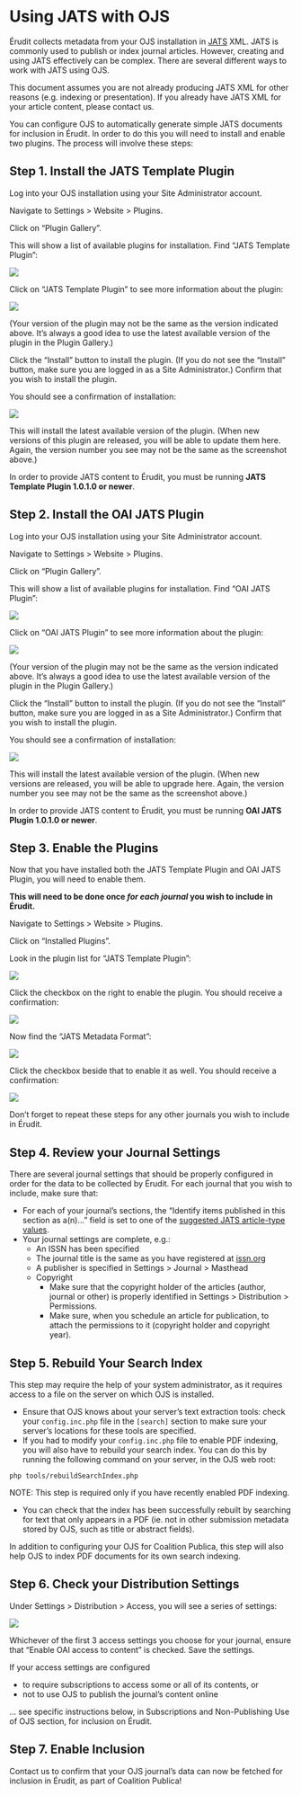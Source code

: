# Using JATS with OJS

Érudit collects metadata from your OJS installation in ​[JATS](https://jats.nlm.nih.gov/)​ XML. JATS is commonly used to publish or index journal articles. However, creating and using JATS effectively can be complex. There are several different ways to work with JATS using OJS.

This document assumes you are not already producing JATS XML for other reasons (e.g. indexing or presentation). If you already have JATS XML for your article content, please contact us.

You can configure OJS to automatically generate simple JATS documents for inclusion in Érudit. In order to do this you will need to install and enable two plugins. The process will involve these steps:

## Step 1. Install the JATS Template Plugin

Log into your OJS installation using your Site Administrator account.

Navigate to Settings > Website > Plugins.

Click on “Plugin Gallery”.

This will show a list of available plugins for installation. Find “JATS Template Plugin”:

![](./assets/jatsTemplatePlugin.png)

Click on “JATS Template Plugin” to see more information about the plugin:

![](./assets/jatsTemplatePluginInfo.png)

(Your version of the plugin may not be the same as the version indicated above. It’s always a good idea to use the latest available version of the plugin in the Plugin Gallery.)

Click the “Install” button to install the plugin. (If you do not see the “Install” button, make sure you are logged in as a Site Administrator.) Confirm that you wish to install the plugin.

You should see a confirmation of installation:

![](./assets/jatsTemplatePluginNotification.png)


This will install the latest available version of the plugin. (When new versions of this plugin are released, you will be able to update them here. Again, the version number you see may not be the same as the screenshot above.)

In order to provide JATS content to Érudit, you must be running **JATS Template Plugin 1.0.1.0 or newer**​.

## Step 2. Install the OAI JATS Plugin

Log into your OJS installation using your Site Administrator account.

Navigate to Settings > Website > Plugins.

Click on “Plugin Gallery”.

This will show a list of available plugins for installation. Find “OAI JATS Plugin”:

![](./assets/oaiJatsPlugin.png)

Click on “OAI JATS Plugin” to see more information about the plugin:

![](./assets/oaiJatsPluginInfo.png)

(Your version of the plugin may not be the same as the version indicated above. It’s always a good idea to use the latest available version of the plugin in the Plugin Gallery.)

Click the “Install” button to install the plugin. (If you do not see the “Install” button, make sure you are logged in as a Site Administrator.) Confirm that you wish to install the plugin.

You should see a confirmation of installation:

![](./assets/oaiJatsPluginNotification.png)

This will install the latest available version of the plugin. (When new versions are released, you will be able to upgrade here. Again, the version number you see may not be the same as the screenshot above.)

In order to provide JATS content to Érudit, you must be running **OAI JATS Plugin 1.0.1.0 or newer**.

## Step 3. Enable the Plugins

Now that you have installed both the JATS Template Plugin and OAI JATS Plugin, you will need to enable them.

**This will need to be done once *for each journal* you wish to include in Érudit.**

Navigate to Settings > Website > Plugins.

Click on “Installed Plugins”.

Look in the plugin list for “JATS Template Plugin”:

![](./assets/jatsTemplatePluginListing.png)

Click the checkbox on the right to enable the plugin. You should receive a confirmation:

![](./assets/jatsTemplatePluginListingNotification.png)

Now find the “JATS Metadata Format”:

![](./assets/jatsMetadataFormatPluginListing.png)

Click the checkbox beside that to enable it as well. You should receive a confirmation:

![](./assets/jatsMetadataFormatPluginListingNotification.png)

Don’t forget to repeat these steps for any other journals you wish to include in Érudit.

## Step 4. Review your Journal Settings

There are several journal settings that should be properly configured in order for the data to be collected by Érudit. For each journal that you wish to include, make sure that:

* For each of your journal’s sections, the “Identify items published in this section as a(n)...” field is set to one of the [suggested JATS article-type values](https://jats.nlm.nih.gov/archiving/tag-library/1.1/attribute/article-type.html).
* Your journal settings are complete, e.g.:
	* An ISSN has been specified
	* The journal title is the same as you have registered at [issn.org](https://www.issn.org)
	* A publisher is specified in Settings > Journal > Masthead
	* Copyright
		* Make sure that the copyright holder of the articles (author, journal or other) is properly identified in Settings > Distribution > Permissions.
		* Make sure, when you schedule an article for publication, to attach the permissions to it (copyright holder and copyright year).

## Step 5. Rebuild Your Search Index

This step may require the help of your system administrator, as it requires access to a file on the server on which OJS is installed.
* Ensure that OJS knows about your server’s text extraction tools: check your `config.inc.php` file in the `[search]` section to make sure your server’s locations for these tools are specified. 
* If you had to modify your `config.inc.php` file to enable PDF indexing, you will also have to rebuild your search index. You can do this by running the following command on your server, in the OJS web root:

`php tools/rebuildSearchIndex.php`

NOTE: This step is required only if you have recently enabled PDF indexing.

* You can check that the index has been successfully rebuilt by searching for text that only appears in a PDF (ie. not in other submission metadata stored by OJS, such as title or abstract fields).

In addition to configuring your OJS for Coalition Publica, this step will also help OJS to index PDF documents for its own search indexing. 

## Step 6. Check your Distribution Settings

Under Settings > Distribution > Access, you will see a series of settings:

![](./assets/journalSettings.png)

Whichever of the first 3 access settings you choose for your journal, ensure that “Enable OAI access to content” is checked. Save the settings.

If your access settings are configured

* to require subscriptions to access some or all of its contents, or
* not to use OJS to publish the journal’s content online

... see specific instructions below, in Subscriptions and Non-Publishing Use of OJS section, for inclusion on Érudit.

## Step 7. Enable Inclusion

Contact us to confirm that your OJS journal’s data can now be fetched for inclusion in Érudit, as part of Coalition Publica!

